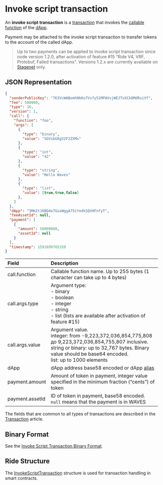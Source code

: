# Invoke script transaction

An **invoke script transaction** is a [transaction](/en/blockchain/transaction/) that invokes the [callable function](/en/ride/functions/callable-function) of the [dApp](/en/blockchain/account/dapp).

Payment may be attached to the invoke script transaction to transfer tokens to the account of the called dApp.

> Up to two payments can be applied to invoke script transaction since node version 1.2.0, after activation of feature #15 “Ride V4, VRF, Protobuf, Failed transactions”. Versions 1.2.x are currently available on [Stagenet](/en/blockchain/blockchain-network/stage-network) only.

## JSON Representation

```json
{
  "senderPublicKey": "7K3VcWABomhNkKo7Vsfy51MPAVvjWEJTvXCk8MdRxiVf",
  "fee": 500000,
  "type": 16,
  "version": 1,
  "call": {
    "function": "foo",
    "args": [
      {
        "type": "binary",
        "value": "SGVsbG8gV2F2ZXM="
      },
      {
        "type": "int",
        "value": "42"
      },
      {
        "type": "string",
        "value": "Hello Waves"
      },
      {
        "type": "list",
        "value": [true,true,false]
      },
    ]
  },
  "dApp": "3Mm2tJ6BQ4o7GuxWggA75iYedkSQVHFnfyT",
  "feeAssetId": null,
  "payment": [
    {
      "amount": 50000000,
      "assetId": null
    }
  ],
  "timestamp": 1591699765359
}
```

| Field | Description |
| :--- | :--- |
| call.function | Callable function name. Up to 255 bytes (1 character can take up to 4 bytes) |
| call.args.type | Argument type:<br>- binary<br>- boolean<br>- integer<br>- string<br>- list (lists are available after activation of feature #15) |
| call.args.value | Argument value.<br>integer: from -9,223,372,036,854,775,808 до 9,223,372,036,854,755,807 inclusive.<br>string or binary: up to 32,767 bytes. Binary value should be base64 encoded.<br>list: up to 1000 elements |
| dApp | dApp address base58 encoded or dApp [alias](/en/blockchain/account/alias) |
| payment.amount | Amount of token in payment, integer value specified in the minimum fraction (“cents”) of token |
| payment.assetId | ID of token in payment, base58 encoded. `null` means that the payment is in WAVES |

The fields that are common to all types of transactions are described in the [Transaction](/en/blockchain/transaction/#json-representation) article.

## Binary Format

See the [Invoke Script Transaction Binary Format](/en/blockchain/binary-format/transaction-binary-format/invoke-script-transaction-binary-format).

## Ride Structure

The [InvokeScriptTransaction](/en/ride/structures/transaction-structures/invoke-script-transaction) structure is used for transaction handling in smart contracts.
